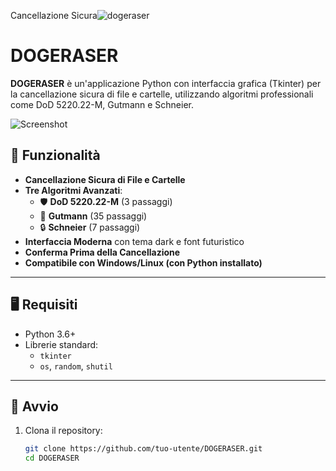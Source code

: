 Cancellazione Sicura![dogeraser](https://github.com/user-attachments/assets/a313e5e1-f56b-4797-a53a-616527e00d15)


# DOGERASER

**DOGERASER** è un'applicazione Python con interfaccia grafica (Tkinter) per la cancellazione sicura di file e cartelle, utilizzando algoritmi professionali come DoD 5220.22-M, Gutmann e Schneier.

![Screenshot](#) <!-- puoi aggiungere uno screenshot qui -->

## 🔐 Funzionalità

- **Cancellazione Sicura di File e Cartelle**
- **Tre Algoritmi Avanzati**:
  - 🛡 **DoD 5220.22-M** (3 passaggi)
  - 🧠 **Gutmann** (35 passaggi)
  - 🔒 **Schneier** (7 passaggi)
- **Interfaccia Moderna** con tema dark e font futuristico
- **Conferma Prima della Cancellazione**
- **Compatibile con Windows/Linux (con Python installato)**

---

## 🖥️ Requisiti

- Python 3.6+
- Librerie standard:
  - `tkinter`
  - `os`, `random`, `shutil`

---

## 🚀 Avvio

1. Clona il repository:
   ```bash
   git clone https://github.com/tuo-utente/DOGERASER.git
   cd DOGERASER
